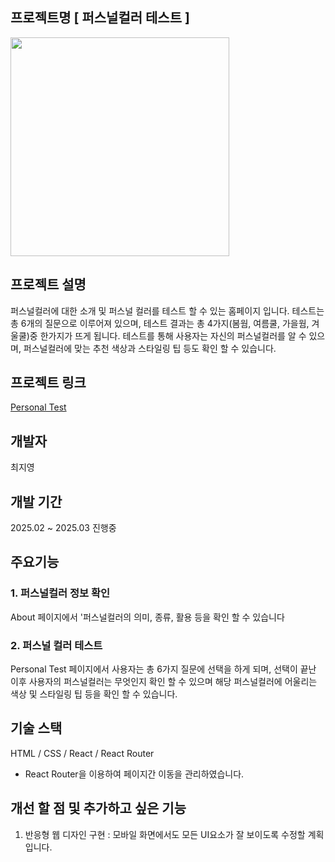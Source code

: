 ## 프로젝트명 [ 퍼스널컬러 테스트 ]
<div>
  <img src="img/img.PNG" width="350"/>
</div>

## 프로젝트 설명
퍼스널컬러에 대한 소개 및 퍼스널 컬러를 테스트 할 수 있는 홈페이지 입니다.
테스트는 총 6개의 질문으로 이루어져 있으며, 테스트 결과는 총 4가지(봄웜, 여름쿨, 가을웜, 겨울쿨)중
한가지가 뜨게 됩니다. 테스트를 통해 사용자는 자신의 퍼스널컬러를 알 수 있으며,
퍼스널컬러에 맞는 추천 색상과 스타일링 팁 등도 확인 할 수 있습니다.

## 프로젝트 링크
[ Personal Test ](https://jizero1.github.io/project-personal/)

## 개발자
최지영

## 개발 기간
2025.02 ~ 2025.03 진행중

## 주요기능 
### 1. 퍼스널컬러 정보 확인
About 페이지에서 '퍼스널컬러의 의미, 종류, 활용 등을 확인 할 수 있습니다

### 2. 퍼스널 컬러 테스트
Personal Test 페이지에서 사용자는 총 6가지 질문에 선택을 하게 되며, 선택이 끝난 이후
사용자의 퍼스널컬러는 무엇인지 확인 할 수 있으며 해당 퍼스널컬러에 어울리는 색상 및 
스타일링 팁 등을 확인 할 수 있습니다.

## 기술 스택
HTML / CSS / React / React Router
* React Router을 이용하여 페이지간 이동을 관리하였습니다.


## 개선 할 점 및 추가하고 싶은 기능
1. 반응형 웹 디자인 구현 : 모바일 화면에서도 모든 UI요소가 잘 보이도록 수정할 계획 입니다.
